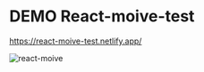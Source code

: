# DEMO React-moive-test <br/>
https://react-moive-test.netlify.app/  <br/>

![react-moive](https://user-images.githubusercontent.com/116298646/216762731-1d31be71-49ed-40c9-972d-cbbaf6d8642b.png)
 <br/>
